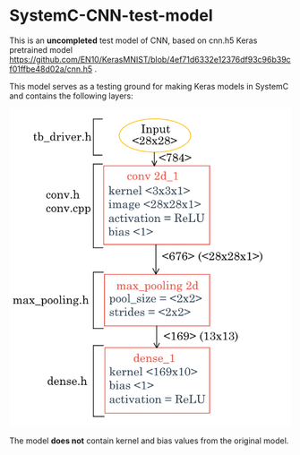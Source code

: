 # SystemC-CNN-test-model
This is an **uncompleted** test model of CNN, based on cnn.h5 Keras pretrained model https://github.com/EN10/KerasMNIST/blob/4ef71d6332e12376df93c96b39cf01ffbe48d02a/cnn.h5 .

This model serves as a testing ground for making Keras models in SystemC and contains the following layers:

![Alt Text](https://github.com/RayWright27/SystemC-CNN-test-model/blob/1e89d88ead66ca3799dc5a2010b4b3c024e8234c/model%20structure.png?raw=true)

The model **does not** contain kernel and bias values from the original model.

